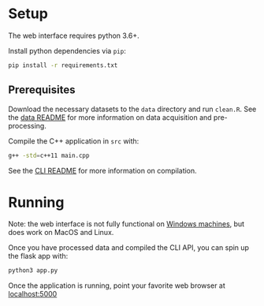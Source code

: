 # Setup

The web interface requires python 3.6+.

Install python dependencies via `pip`:

``` bash
pip install -r requirements.txt
```

## Prerequisites

Download the necessary datasets to the `data` directory and run `clean.R`. See the [data README](../data/README.org) for more information on data acquisition and pre-processing.

Compile the C++ application in `src` with:

``` bash
g++ -std=c++11 main.cpp
```

See the [CLI README](../src/README.md) for more information on compilation.

# Running

Note: the web interface is not fully functional on [Windows machines](https://github.com/ChemiKyle/Popular-actors-are-popular/issues/6), but does work on MacOS and Linux.

Once you have processed data and compiled the CLI API, you can spin up the flask app with:

```sh
python3 app.py
```

Once the application is running, point your favorite web browser at [localhost:5000](http://localhost:5000)
